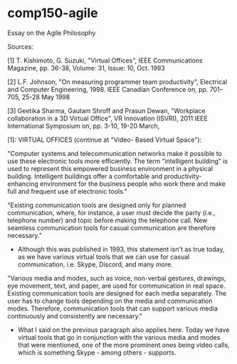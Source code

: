 # comp150-agile
Essay on the Agile Philosophy

Sources:

[1] T. Kishimoto, G. Suzuki, "Virtual Offices", IEEE Communications Magazine, pp. 36-38, Volume: 31, Issue: 10, Oct. 1993

[2] L.F. Johnson, "On measuring programmer team productivity", Electrical and Computer Engineering, 1998. IEEE Canadian Conference on, pp. 701–705, 25-28 May 1998 

[3] Geetika Sharma, Gautam Shroff and Prasun Dewan, "Workplace collaboration in a 3D Virtual Office", VR Innovation (ISVRI), 2011 IEEE International Symposium on, pp. 3-10, 19-20 March, 


[1]: VIRTUAL OFFICES (continue at "Video- Based Virtual Space"):

"Computer systems and telecommunication networks make it possible to use these electronic tools more efficiently. The term “intelligent building” is used to represent this empowered business environment in a physical building. Intelligent buildings offer a comfortable and productivity-enhancing environment for the business people who work there and make full and frequent use of electronic tools."

"Existing communication tools are designed only for planned communication, where, for instance, a user must decide the party (i.e., telephone number) and topic before making the telephone call. New seamless communication tools for casual communication are therefore necessary." 
- Although this was published in 1993, this statement isn't as true today, as we have various virtual tools that we can use for casual communication, i.e. Skype, Discord, and many more. 

"Various media and modes, such as voice, non-verbal gestures, drawings, eye movement, text, and paper, are used for communication in real space. Existing communication tools are designed for each media separately. The user has to change tools depending on the media and communication modes. Therefore, communication tools that can support various media continuously and consistently are necessary." 
- What I said on the previous paragraph also applies here. Today we have virtual tools that go in conjunction with the various media and modes that were mentioned, one of the more prominent ones being video calls, which is something Skype - among others - supports.
